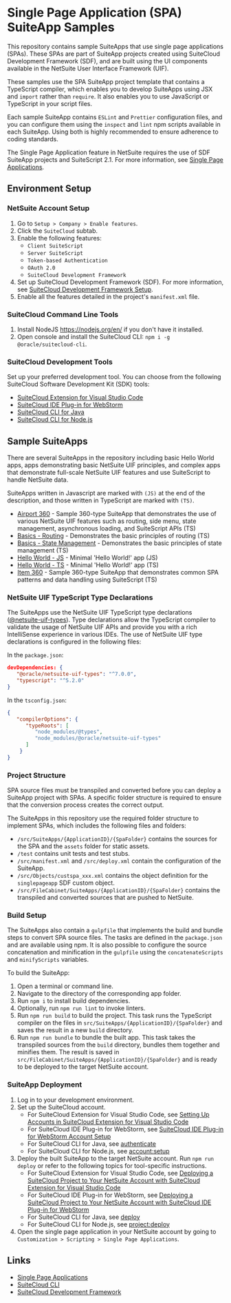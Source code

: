 # Single Page Application (SPA) SuiteApp Samples

This repository contains sample SuiteApps that use single page applications (SPAs). These SPAs are part of SuiteApp projects created using SuiteCloud Development Framework (SDF), and are built using the UI components available in the NetSuite User Interface Framework (UIF).

These samples use the SPA SuiteApp project template that contains a TypeScript compiler, which enables you to develop SuiteApps using JSX and `import` rather than `require`. It also enables you to use JavaScript or TypeScript in your script files.

Each sample SuiteApp contains `ESLint` and `Prettier` configuration files, and you can configure them using the `inspect` and `lint` npm scripts available in each SuiteApp. Using both is highly recommended to ensure adherence to coding standards.

The Single Page Application feature in NetSuite requires the use of SDF SuiteApp projects and SuiteScript 2.1. For more information, see [Single Page Applications](https://docs.oracle.com/en/cloud/saas/netsuite/ns-online-help/article_161244635803.html#Single-Page-Applications).

## Environment Setup

### NetSuite Account Setup

1. Go to `Setup > Company > Enable features`.
1. Click the `SuiteCloud` subtab.
1. Enable the following features:
   - `Client SuiteScript`
   - `Server SuiteScript`
   - `Token-based Authentication`
   - `OAuth 2.0`
   - `SuiteCloud Development Framework`
1. Set up SuiteCloud Development Framework (SDF). For more information, see [SuiteCloud Development Framework Setup](https://docs.oracle.com/en/cloud/saas/netsuite/ns-online-help/section_4724784139.html#SuiteCloud-Development-Framework-Setup).
1. Enable all the features detailed in the project's `manifest.xml` file.

### SuiteCloud Command Line Tools

1. Install NodeJS https://nodejs.org/en/ if you don't have it installed.
1. Open console and install the SuiteCloud CLI: `npm i -g @oracle/suitecloud-cli`.

### SuiteCloud Development Tools
Set up your preferred development tool. You can choose from the following SuiteCloud Software Development Kit (SDK) tools:
   - [SuiteCloud Extension for Visual Studio Code](https://docs.oracle.com/en/cloud/saas/netsuite/ns-online-help/book_159223417590.html#SuiteCloud-Extension-for-Visual-Studio-Code)
   - [SuiteCloud IDE Plug-in for WebStorm](https://docs.oracle.com/en/cloud/saas/netsuite/ns-online-help/book_1529085902.html#SuiteCloud-IDE-Plug-in-for-WebStorm)
   - [SuiteCloud CLI for Java](https://docs.oracle.com/en/cloud/saas/netsuite/ns-online-help/book_1558706585.html#SuiteCloud-CLI-for-Java)
   - [SuiteCloud CLI for Node.js](https://docs.oracle.com/en/cloud/saas/netsuite/ns-online-help/book_1558706016.html#SuiteCloud-CLI-for-Node.js)


## Sample SuiteApps

There are several SuiteApps in the repository including basic Hello World apps, apps demonstrating basic NetSuite UIF
principles, and complex apps that demonstrate full-scale NetSuite UIF features and use SuiteScript to handle NetSuite data.

SuiteApps written in Javascript are marked with `(JS)` at the end of the description, and those written in TypeScript are marked with `(TS)`.

- [Airport 360](./airport360) - Sample 360-type SuiteApp that demonstrates the use of various NetSuite UIF features such as routing, side menu, state management, asynchronous loading, and SuiteScript APIs (TS)
- [Basics - Routing](./basics-routing) - Demonstrates the basic principles of routing (TS)
- [Basics - State Management](./basics-state-management) - Demonstrates the basic principles of state management (TS)
- [Hello World - JS](./helloworld-js/) - Minimal 'Hello World!' app (JS)
- [Hello World - TS](./helloworld-ts/) - Minimal 'Hello World!' app (TS)
- [Item 360](./item360/) - Sample 360-type SuiteApp that demonstrates common SPA patterns and data handling using SuiteScript (TS)

### NetSuite UIF TypeScript Type Declarations

The SuiteApps use the NetSuite UIF TypeScript type declarations ([@netsuite-uif-types](https://www.npmjs.com/package/@oracle/netsuite-uif-types)). Type declarations allow the TypeScript compiler to validate the usage of NetSuite UIF APIs and provide you with a rich IntelliSense experience in various IDEs. The use of NetSuite UIF type declarations is configured in the following files:

In the `package.json`:
   ```json
   devDependencies: {
      "@oracle/netsuite-uif-types": "^7.0.0",
      "typescript": "^5.2.0"
   }
   ```

In the `tsconfig.json`:
   ```json
   {
      "compilerOptions": {
         "typeRoots": [
            "node_modules/@types",
            "node_modules/@oracle/netsuite-uif-types"
         ]
       }
   }
   ```

### Project Structure
SPA source files must be transpiled and converted before you can deploy a SuiteApp project with SPAs. A specific folder structure is required to ensure that the conversion process creates the correct output.

The SuiteApps in this repository use the required folder structure to implement SPAs, which includes the following files and folders:
- `/src/SuiteApps/{ApplicationID}/{SpaFolder}` contains the sources for the SPA and the `assets` folder for static assets.
- `/test` contains unit tests and test stubs.
- `/src/manifest.xml` and `/src/deploy.xml` contain the configuration of the SuiteApp.
- `/src/Objects/custspa_xxx.xml` contains the object definition for the `singlepageapp` SDF custom object.
- `/src/FileCabinet/SuiteApps/{ApplicationID}/{SpaFolder}` contains the transpiled and converted sources that are pushed to NetSuite.

### Build Setup
The SuiteApps also contain a `gulpfile` that implements the build and bundle steps to convert SPA source files. The tasks are defined in the `package.json` and are available using npm. It is also possible to configure the source concatenation and minification in the `gulpfile` using the `concatenateScripts` and `minifyScripts` variables.

To build the SuiteApp:
1. Open a terminal or command line.
1. Navigate to the directory of the corresponding app folder.
1. Run `npm i` to install build dependencies.
1. Optionally, run `npm run lint` to invoke linters.
1. Run `npm run build` to build the project. This task runs the TypeScript compiler on the files in `src/SuiteApps/{ApplicationID}/{SpaFolder}` and saves the result in a new `build` directory.
1. Run `npm run bundle` to bundle the built app. This task takes the transpiled sources from the `build` directory, bundles them together and minifies them. The result is saved in `src/FileCabinet/SuiteApps/{ApplicationID}/{SpaFolder}` and is ready to be deployed to the target NetSuite account.

### SuiteApp Deployment

1. Log in to your development environment.
1. Set up the SuiteCloud account. 
   - For SuiteCloud Extension for Visual Studio Code, see [Setting Up Accounts in SuiteCloud Extension for Visual Studio Code](https://docs.oracle.com/en/cloud/saas/netsuite/ns-online-help/section_160147609118.html#Setting-Up-NetSuite-Accounts-in-SuiteCloud-Extension-for-Visual-Studio-Code)
   - For SuiteCloud IDE Plug-in for WebStorm, see [SuiteCloud IDE Plug-in for WebStorm Account Setup](https://docs.oracle.com/en/cloud/saas/netsuite/ns-online-help/section_1530731998.html#SuiteCloud-IDE-Plug-in-for-WebStorm-Account-Setup)
   - For SuiteCloud CLI for Java, see [authenticate](https://docs.oracle.com/en/cloud/saas/netsuite/ns-online-help/section_157052592790.html#authenticate)
   - For SuiteCloud CLI for Node.js, see [account:setup](https://docs.oracle.com/en/cloud/saas/netsuite/ns-online-help/article_89132630266.html)
1. Deploy the built SuiteApp to the target NetSuite account. Run `npm run deploy` or refer to the following topics for tool-specific instructions.
   - For SuiteCloud Extension for Visual Studio Code, see [Deploying a SuiteCloud Project to Your NetSuite Account with SuiteCloud Extension for Visual Studio Code](https://docs.oracle.com/en/cloud/saas/netsuite/ns-online-help/section_160147342366.html#Deploying-a-SuiteCloud-Project-to-Your-NetSuite-Account-with-SuiteCloud-Extension-for-Visual-Studio-Code)
   - For SuiteCloud IDE Plug-in for WebStorm, see [Deploying a SuiteCloud Project to Your NetSuite Account with SuiteCloud IDE Plug-in for WebStorm](https://docs.oracle.com/en/cloud/saas/netsuite/ns-online-help/section_1539789992.html#Deploying-a-SuiteCloud-Project-to-Your-NetSuite-Account-with-SuiteCloud-IDE-Plug-in-for-WebStorm)
   - For SuiteCloud CLI for Java, see [deploy](https://docs.oracle.com/en/cloud/saas/netsuite/ns-online-help/section_4788673412.html#deploy)
   - For SuiteCloud CLI for Node.js, see [project:deploy](https://docs.oracle.com/en/cloud/saas/netsuite/ns-online-help/section_156044636320.html#project%3Adeploy)
1. Open the single page application in your NetSuite account by going to `Customization > Scripting > Single Page Applications`.

## Links
- [Single Page Applications](https://docs.oracle.com/en/cloud/saas/netsuite/ns-online-help/article_161244635803.html#Single-Page-Applications)
- [SuiteCloud CLI](https://docs.oracle.com/en/cloud/saas/netsuite/ns-online-help/chapter_1558708800.html#SuiteCloud-CLI-for-Node.js-Guide)
- [SuiteCloud Development Framework](https://docs.oracle.com/en/cloud/saas/netsuite/ns-online-help/book_4702638251.html#SuiteCloud-Development-Framework)
